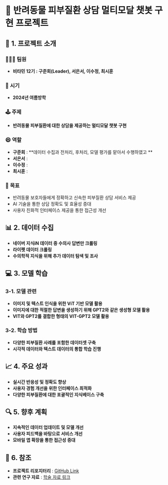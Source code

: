 # 🐾 반려동물 피부질환 상담 멀티모달 챗봇 구현 프로젝트
     
## 🎯 1. 프로젝트 소개
### 🧑‍🤝‍🧑 **팀원**
- **비타민 12기 : 구준회(Leader), 서은서, 이수정, 최시훈**
 
### 📅 **시기**
- **2024년 여름방학**

### 🕹️ **주제**
- **반려동물 피부질환에 대한 상담을 제공하는 멀티모달 챗봇 구현**

### 😄 **역할**
- **구준회** : **데이터 수집과 전처리, 후처리, 모델 평가를 맡아서 수행하였고 ** 
- **서은서** : 
- **이수정** : 
- **최시훈** : 

### 🎯 **목표**
- 반려동물 보호자들에게 정확하고 신속한 피부질환 상담 서비스 제공
- AI 기술을 통한 상담 정확도 및 효율성 증대
- 사용자 친화적 인터페이스 제공을 통한 접근성 개선

## 📊 2. 데이터 수집
- **네이버 지식iN 데이터 중 수의사 답변만 크롤링**
- **라이펫 데이터 크롤링**
- **수의학적 지식을 위해 추가 데이터 탐색 및 조사**

## 💻 3. 모델 학습
### 3-1. 모델 관련
- **이미지 및 텍스트 인식을 위한 ViT 기반 모델 활용**
- **이미지에 대한 적절한 답변을 생성하기 위해 GPT2와 같은 생성형 모델 활용**
- **VIT와 GPT2를 결합한 형태의 VIT-GPT2 모델 활용**

### 3-2. 학습 방법
- **다양한 피부질환 사례를 포함한 데이터셋 구축**
- **시각적 데이터와 텍스트 데이터의 통합 학습 진행**

## 📈 4. 주요 성과
- **실시간 반응성 및 정확도 향상**
- **사용자 경험 개선을 위한 인터페이스 최적화**
- **다양한 피부질환에 대한 포괄적인 지식베이스 구축**

## 🔍 5. 향후 계획  
- **지속적인 데이터 업데이트 및 모델 개선**
- **사용자 피드백을 바탕으로 서비스 개선**
- **모바일 앱 확장을 통한 접근성 증대**

## 🧹 6. 참조
- **프로젝트 리포지터리** : [GitHub Link](https://ankur3107.github.io/blogs/the-illustrated-image-captioning-using-transformers/)
- **관련 연구 자료** : [학술 자료 링크](#)
